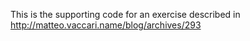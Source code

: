 
This is the supporting code for an exercise described in http://matteo.vaccari.name/blog/archives/293